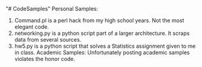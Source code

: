 "# CodeSamples" 
Personal Samples:
 1. Command.pl is a perl hack from my high school years. Not the most elegant code.
 2. networking.py is a python script part of a larger architecture. It scraps data from several sources.
 3. hw5.py is a python script that solves a Statistics assignment given to me in class.
Academic Samples: Unfortunately posting academic samples violates the honor code. 
